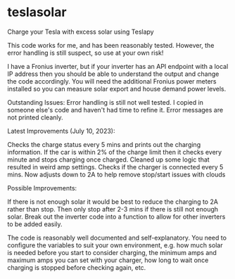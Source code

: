 # teslasolar
Charge your Tesla with excess solar using Teslapy

This code works for me, and has been reasonably tested. However, the error handling is still suspect, so use at your own risk!

I have a Fronius inverter, but if your inverter has an API endpoint with a local IP address then you should be able to understand the output and change the code accordingly. You will need the additional Fronius power meters installed so you can measure solar export and house demand power levels.

Outstanding Issues:
  Error handling is still not well tested. I copied in someone else's code and haven't had time to refine it. Error messages are not printed cleanly.

Latest Improvements (July 10, 2023):

Checks the charge status every 5 mins and prints out the charging information.
If the car is within 2% of the charge limit then it checks every minute and stops charging once charged.
Cleaned up some logic that resulted in weird amp settings.
Checks if the charger is connected every 5 mins.
Now adjusts down to 2A to help remove stop/start issues with clouds

Possible Improvements:

If there is not enough solar it would be best to reduce the charging to 2A rather than stop. Then only stop after 2-3 mins if there is still not enough solar.
Break out the inverter code into a function to allow for other inverters to be added easily.

The code is reasonably well documented and self-explanatory. You need to configure the variables to suit your own environment, e.g. how much solar is needed before you start to consider charging, the minimum amps and maximum amps you can set with your charger, how long to wait once charging is stopped before checking again, etc.
